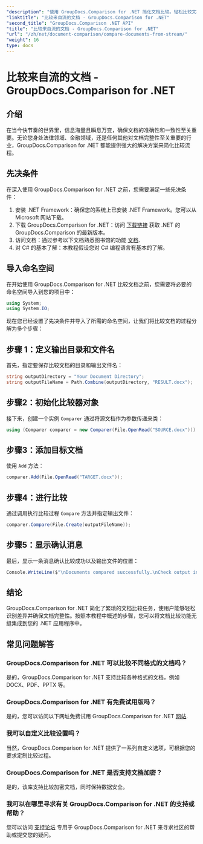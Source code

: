 ```yaml
---
"description": "使用 GroupDocs.Comparison for .NET 简化文档比较。轻松比较文档并确保跨文件的准确性。"
"linktitle": "比较来自流的文档 - GroupDocs.Comparison for .NET"
"second_title": "GroupDocs.Comparison .NET API"
"title": "比较来自流的文档 - GroupDocs.Comparison for .NET"
"url": "/zh/net/document-comparison/compare-documents-from-stream/"
"weight": 16
type: docs
---
```

# 比较来自流的文档 - GroupDocs.Comparison for .NET

## 介绍
在当今快节奏的世界里，信息海量且瞬息万变，确保文档的准确性和一致性至关重要。无论您身处法律领域、金融领域，还是任何其他对文档完整性至关重要的行业，GroupDocs.Comparison for .NET 都能提供强大的解决方案来简化比较流程。
## 先决条件
在深入使用 GroupDocs.Comparison for .NET 之前，您需要满足一些先决条件：
1. 安装 .NET Framework：确保您的系统上已安装 .NET Framework。您可以从 Microsoft 网站下载。
2. 下载 GroupDocs.Comparison for .NET：访问 [下载链接](https://releases.groupdocs.com/comparison/net/) 获取 .NET 的 GroupDocs.Comparison 的最新版本。
3. 访问文档：通过参考以下文档熟悉图书馆的功能 [文档](https://tutorials。groupdocs.com/comparison/net/).
4. 对 C# 的基本了解：本教程假设您对 C# 编程语言有基本的了解。

## 导入命名空间
在开始使用 GroupDocs.Comparison for .NET 比较文档之前，您需要将必要的命名空间导入到您的项目中：
```csharp
using System;
using System.IO;
```
现在您已经设置了先决条件并导入了所需的命名空间，让我们将比较文档的过程分解为多个步骤：
## 步骤 1：定义输出目录和文件名
首先，指定要保存比较文档的目录和输出文件名：
```csharp
string outputDirectory = "Your Document Directory";
string outputFileName = Path.Combine(outputDirectory, "RESULT.docx");
```
## 步骤2：初始化比较器对象
接下来，创建一个实例 `Comparer` 通过将源文档作为参数传递来类：
```csharp
using (Comparer comparer = new Comparer(File.OpenRead("SOURCE.docx")))
```
## 步骤3：添加目标文档
使用 `Add` 方法：
```csharp
comparer.Add(File.OpenRead("TARGET.docx"));
```
## 步骤4：进行比较
通过调用执行比较过程 `Compare` 方法并指定输出文件：
```csharp
comparer.Compare(File.Create(outputFileName));
```
## 步骤5：显示确认消息
最后，显示一条消息确认比较成功以及输出文件的位置：
```csharp
Console.WriteLine($"\nDocuments compared successfully.\nCheck output in {outputDirectory}.");
```

## 结论
GroupDocs.Comparison for .NET 简化了繁琐的文档比较任务，使用户能够轻松识别差异并确保文档完整性。按照本教程中概述的步骤，您可以将文档比较功能无缝集成到您的 .NET 应用程序中。
## 常见问题解答
### GroupDocs.Comparison for .NET 可以比较不同格式的文档吗？
是的，GroupDocs.Comparison for .NET 支持比较各种格式的文档，例如 DOCX、PDF、PPTX 等。
### GroupDocs.Comparison for .NET 有免费试用版吗？
是的，您可以访问以下网址免费试用 GroupDocs.Comparison for .NET [网站](https://releases。groupdocs.com/).
### 我可以自定义比较设置吗？
当然，GroupDocs.Comparison for .NET 提供了一系列自定义选项，可根据您的要求定制比较过程。
### GroupDocs.Comparison for .NET 是否支持文档加密？
是的，该库支持比较加密文档，同时保持数据安全。
### 我可以在哪里寻求有关 GroupDocs.Comparison for .NET 的支持或帮助？
您可以访问 [支持论坛](https://forum.groupdocs.com/c/comparison/12) 专用于 GroupDocs.Comparison for .NET 来寻求社区的帮助或提交您的疑问。